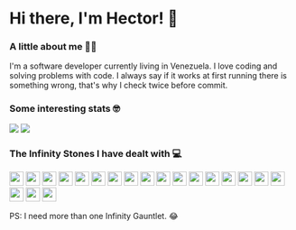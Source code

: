 # Hi there, I'm Hector! 👋

### A little about me 🧑🏻
I'm a software developer currently living in Venezuela. I love coding and solving problems with code. I always say if it works at first running there is something wrong, that's why I check twice before commit.

### Some interesting stats 🤓
<div>
  <img src="https://github-readme-stats.vercel.app/api/top-langs/?username=HectorZR&theme=onedark&layout=compact&langs_count=10"/>
  <img src="https://github-readme-stats.vercel.app/api?username=HectorZR&theme=onedark&hide=stars&cache_seconds=1800"/>
</div>

### The Infinity Stones I have dealt with 💻
<p>
  <img src="https://www.vectorlogo.zone/logos/git-scm/git-scm-icon.svg" width="25px" height="25px"/>
  <img src="https://www.vectorlogo.zone/logos/w3_html5/w3_html5-ar21.svg" width="25px" height="25px"/>
  <img src="https://devicon.dev/devicon.git/icons/css3/css3-original.svg" width="25px" height="25px"/>
  <img src="https://devicon.dev/devicon.git/icons/javascript/javascript-original.svg" width="25px" height="25px"/>
  <img src="https://devicon.dev/devicon.git/icons/nodejs/nodejs-original.svg" width="25px" height="25px"/>
  <img src="https://devicon.dev/devicon.git/icons/webpack/webpack-original.svg" width="25px" height="25px"/>
  <img src="https://devicon.dev/devicon.git/icons/react/react-original.svg" width="25px" height="25px"/>
  <img src="https://devicon.dev/devicon.git/icons/redux/redux-original.svg" width="25px" height="25px"/>
  <img src="https://devicon.dev/devicon.git/icons/electron/electron-original.svg" width="25px" height="25px"/>
  <img src="https://devicon.dev/devicon.git/icons/php/php-original.svg" width="25px" height="25px"/>
  <img src="https://devicon.dev/devicon.git/icons/laravel/laravel-plain-wordmark.svg" width="25px" height="25px"/>
  <img src="https://devicon.dev/devicon.git/icons/postgresql/postgresql-original.svg" width="25px" height="25px"/>
  <img src="https://devicon.dev/devicon.git/icons/go/go-original.svg" width="25px" height="25px"/>
  <img src="https://devicon.dev/devicon.git/icons/python/python-original.svg" width="25px" height="25px"/>
  <img src="https://www.vectorlogo.zone/logos/dartlang/dartlang-icon.svg" width="25px" height="25px"/>
  <img src="https://www.vectorlogo.zone/logos/flutterio/flutterio-icon.svg" width="25px" height="25px"/>
  <img src="https://devicon.dev/devicon.git/icons/github/github-original.svg" width="25px" height="25px"/>
  <img src="https://devicon.dev/devicon.git/icons/gitlab/gitlab-original.svg" width="25px" height="25px"/>
  <img src="https://devicon.dev/devicon.git/icons/ubuntu/ubuntu-plain.svg" width="25px" height="25px"/>
  <img src="https://devicon.dev/devicon.git/icons/windows8/windows8-original.svg" width="25px" height="25px"/>
</p>

PS: I need more than one Infinity Gauntlet. 😂
